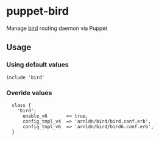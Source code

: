 # puppet-bird

Manage [bird](http://bird.network.cz/) routing daemon via Puppet

## Usage

### Using default values
```
include 'bird'
```

### Overide values
```
  class {
    'bird':
      enable_v6       => true,
      config_tmpl_v4  => 'arnldn/bird/bird.conf.erb',
      config_tmpl_v6  => 'arnldn/bird/bird6.conf.erb',
  }
```
